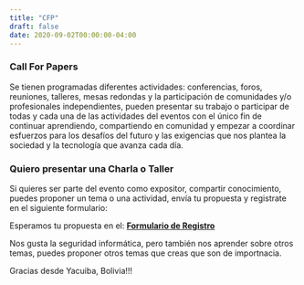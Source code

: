 ```yaml
---
title: "CFP"
draft: false
date: 2020-09-02T00:00:00-04:00
---
```

### Call For Papers

Se tienen programadas diferentes actividades: conferencias, foros, reuniones, talleres, mesas redondas y la participación de comunidades y/o profesionales independientes, pueden presentar su trabajo o participar de todas y cada una de las actividades del eventos con el único fin de continuar aprendiendo, compartiendo en comunidad y empezar a coordinar esfuerzos para los desafíos del futuro y las exigencias que nos plantea la sociedad y la tecnología que avanza cada día.

### Quiero presentar una Charla o Taller

Si quieres ser parte del evento como expositor, compartir conocimiento, puedes proponer un tema o una actividad, envía tu propuesta y registrate en el siguiente formulario:

Esperamos tu propuesta en el: [**Formulario de Registro**](https://cfp.hackmeeting.org.bo/index.php/669716?lang=es-MX)

Nos gusta la seguridad informática, pero también nos aprender sobre otros temas, puedes proponer otros temas que creas que son de importnacia.

Gracias desde Yacuiba, Bolivia!!!
